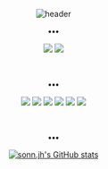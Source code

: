 <div align="center">

![header](https://capsule-render.vercel.app/api?type=transparent&color=C6F7E9&height=100&section=header&text=sonn.jh&fontSize=65&fontColor=555555&desc=%23%20Developer&descSize=16&descAlignY=15)

<p align="center"><b>•••</b></p>
<p align="center">
<a href="https://github.com/sonnjh"><img src="https://img.shields.io/badge/GitHub-Repository-C6F7E9?style=for-the-badge&logo=Github&logoColor=C6F7E9"/></a>
<a href="https://github.com/sonnjh"><img src="https://img.shields.io/badge/Notion-Portfolio-C6F7E9?style=for-the-badge&logo=notion&logoColor=C6F7E9"/></a>
</p>

<br>
<p align="center"><b>•••</b></p>
<p align="center">
<img src="https://img.shields.io/badge/Java-C6F7E9.svg?style=for-the-badge&logo=Java&logoColor=555555"/>
<img src="https://img.shields.io/badge/Spring-C6F7E9.svg?style=for-the-badge&logo=SpringBoot&logoColor=555555"/>
<img src="https://img.shields.io/badge/MySQL-C6F7E9.svg?style=for-the-badge&logo=MySQL&logoColor=555555"/>
<img src="https://img.shields.io/badge/JavaScript-555555.svg?style=for-the-badge&logo=JavaScript&logoColor=C6F7E9"/>
<img src="https://img.shields.io/badge/jQuery-555555.svg?style=for-the-badge&logo=jQuery&logoColor=C6F7E9"/>
<img src="https://img.shields.io/badge/Vue.js-555555.svg?style=for-the-badge&logo=Vue.js&logoColor=C6F7E9"/>
</p>

<br>
<p align="center"><b>•••</b></p>
  
[![sonn.jh's GitHub stats](https://github-readme-stats.vercel.app/api?username=sonnjh&show_icons=true&title_color=42C9A8&text_color=555555&icon_color=42C9A8&hide_border=true&count_private=true)](https://github.com/anuraghazra/github-readme-stats)
  
</div>
